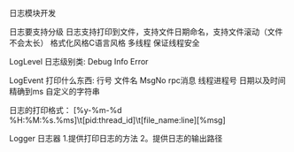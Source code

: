 日志模块开发

日志要支持分级
日志支持打印到文件，支持文件日期命名，支持文件滚动（文件不会太长）
格式化风格C语言风格
多线程 保证线程安全

LogLevel 日志级别类:
Debug
Info
Error

LogEvent 打印什么东西:
行号
文件名
MsgNo rpc消息
线程进程号
日期以及时间精确到ms
自定义的字符串

日志的打印格式：
[%y-%m-%d %H:%M:%s.%ms]\t[pid:thread_id]\t[file_name:line][%msg]

Logger 日志器
1.提供打印日志的方法
2。提供日志的输出路径


